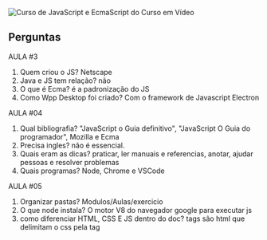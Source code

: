 ![Curso de JavaScript e EcmaScript do Curso em Vídeo](https://i.ytimg.com/vi/BXqUH86F-kA/maxresdefault.jpg)


## Perguntas

AULA #3
1. Quem criou o JS? Netscape 
2. Java e JS tem relação? não
3. O que é Ecma? é a padronização do JS
4. Como Wpp Desktop foi criado? Com o framework de Javascript Electron

AULA #04 
1. Qual bibliografia? "JavaScript o Guia definitivo", "JavaScript O Guia do programador", Mozilla e Ecma
2. Precisa ingles? não é essencial.
3. Quais eram as dicas? praticar, ler manuais e referencias, anotar, ajudar pessoas e resolver problemas
4. Quais programas? Node, Chrome e VSCode

AULA #05
1. Organizar pastas? Modulos/Aulas/exercicio
2. O que node instala? O motor V8 do navegador google para executar js
3. como diferenciar HTML, CSS E JS dentro do doc? tags são html que delimitam o css pela tag <style> e o javascript pela tag <script>
4. Quais comandos de alerta, confirmação e pergunta? alert(), confirm() e prompt()

AULA #06 
1. O que é variável? armazenamento de dados
2. como declarar uma variável numérica inteira ou real usando Javascript? 
    > var numero_inteiro = 5
    > var numero_real = 5.2
3. Quais tipos primitivos javascript?  number , boolean, string, infinity, NaN, null, undefined, object, Array, function
4. O que significa armazenar null em variável? fazer o valor se nulo e se comportar como 0

AULA #07
1. como armazenar o valor do prompt? atribuindo o comando à função: 
    > var valor = window.prompt()
2. como calcular numeros do prompt? converter o valor string do prompt para number com Number.parseInt(), Number.parseFloat ou Number()
3. como transformar tudo em maiusculo? utilizando .toUpperCase()
4. como transformar um valor para monetario? ❌

AULA #08
1. Para que serve %? operador que retorna o resto de uma divisão
2. Quanto da 6 + 4 / 2? 8
3. se n=10 quanto é n+=5? 15
4. o que é ++ e --? pode ser utilizado como pré-incremento ou pós-incremento do valor atual em +1 ou -1

AULA #09
1. diferença de =, == e ===? atribuição, comparação de valor, comparação de tipo
2. entre conjunção e disjunção quem vem primeiro? &&
3. como armazenar resultado de um ternário?
    > var valor = boolean ? true : false;

AULA #10 
1. o que é DOM? Document Object Model, a arvore de elementos de um documento HTML
2. como montar uma DOM? windows > document > body > h1
3. o que são parents e child? representa a hieraquia dos elementos pais (parents) e filhos (childs)
4. 5 principais metodos de selecionar elementos DOM?
    > 1. getElementsByTagName('')
    > 2. getElementsByClassName('')
    > 3. getElementById('')
    > 4. getElementsName('')
    > 5. querySelector('') / querySelectorAll('')

AULA #11 
1. Cite 3 eventos DOM?
    > 1. onmouseenter (quando o mouse passar por cima)
    > 2. onmouseout (quando o mouse sai de cima do elemento)
    > 3. onmouseclick (quando occorre o click em um elemento)
2. O que é função? Um função é um escopo de procedimento que pode receber parametros
3. como somar valores em caixas input? tenho que utilizar um seletor que retorne o HTML (querySelector) para selecionar o parametro "value" que retorna uma string e converter com Number (Number(tn1.value)) para realizar os calculos

AULA #12 
1. como usa node exec? habilitar e apertar f8
2. como é uma condição js? 
    > if(boolean){true}else{false}
3. o que são condições simples e compostas? quando tem ou não um else (ou "senão")
    
AULA #13
1. Como mudar cor de fundo dinamicamente? adicionando uma condicional com intervalos de tempos da New Date().getHours() dentro do fluxo adicionar um document.style.background = "cor"
2. como inserir uma tag imagem via JS? criar a TAG com createElement("img") e inserir o caminho da imagem com setAttribute('src', 'img png')
3. treinou condições? sim. Condições Simples (if), composta (else if), aninhadas (if > if, else < else), multiplas (if, else if, else)

AULA #14 
1. como executar algo varias vezes? com estruturas de repetição
2. como diferenciar estruturas de condição e repetição? a estrutura de condição executa a condição apenas uma vez enquanto a estrutura de repetição executar uma condição varias vezes enquanto ela for verdadeira
3. qual a diferença das estruturas while e do...while? a primeira realiza um teste lógico antes de executar o bloco e a segunta executa o bloco e depois realiza o teste lógico

AULA #15 
1. while(true){ ... }  
    > do{ ... }while(true) 
    > for(var i=0; true; i++){ ... }
2.  como manipular objetos de formulário? com algum seletor get ou query converter para Number() se for o caso e fazer o tratamento ou validação lógica
3. sim
4. não

AULA #16 
1. Conseguiu simplificar codigos com array? sim
2. Como ordenar array? com o metodo sort()
3. como disparar função ao clicar no botão? inline com o atributo onclick="nomeDaFuncao()" ou adicionando o evento dentro do arquivo javascript como addEventListener()
4. quer aprender mais? sim
